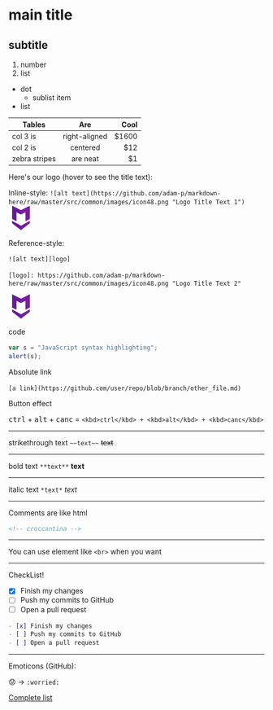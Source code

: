 # main title

## subtitle

1. number
1. list

+ dot
  + sublist item
+ list 

| Tables        | Are           | Cool  |
| ------------- |:-------------:| -----:|
| col 3 is      | right-aligned | $1600 |
| col 2 is      | centered      |   $12 |
| zebra stripes | are neat      |    $1 |

Here's our logo (hover to see the title text):

Inline-style: 
```![alt text](https://github.com/adam-p/markdown-here/raw/master/src/common/images/icon48.png "Logo Title Text 1")```
![alt text](https://github.com/adam-p/markdown-here/raw/master/src/common/images/icon48.png "Logo Title Text 1")

Reference-style: 
```
![alt text][logo]

[logo]: https://github.com/adam-p/markdown-here/raw/master/src/common/images/icon48.png "Logo Title Text 2"
```

![alt text][logo]

[logo]: https://github.com/adam-p/markdown-here/raw/master/src/common/images/icon48.png "Logo Title Text 2"

code

```javascript
var s = "JavaScript syntax highlighting";
alert(s);
```

Absolute link

```[a link](https://github.com/user/repo/blob/branch/other_file.md)```

Button effect

<kbd>ctrl</kbd> + <kbd>alt</kbd> + <kbd>canc</kbd> = ```<kbd>ctrl</kbd> + <kbd>alt</kbd> + <kbd>canc</kbd> ```

---

strikethrough text ```~~text~~``` ~~text~~

---

bold text ```**text**``` **text**

---

italic text ```*text*``` *text*

---

Comments are like html

```html
<!-- croccantina -->
```

---

You can use element like ```<br>``` when you want

---

CheckList!

- [x] Finish my changes
- [ ] Push my commits to GitHub
- [ ] Open a pull request

```markdown
- [x] Finish my changes
- [ ] Push my commits to GitHub
- [ ] Open a pull request
```

---

Emoticons (GitHub): 

:worried: -> ```:worried:```

[Complete list](https://gist.github.com/rxaviers/7360908) 

